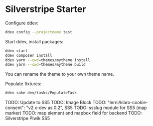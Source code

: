 # Silverstripe Starter

Configure ddev:
```bash
ddev config --projectname test
```

Start ddev, install packages:
```bash
ddev start
ddev composer install
ddev yarn --cwd=themes/mytheme install 
ddev yarn --cwd=themes/mytheme build 
```

You can rename the theme to your own theme name. 

Populate fixtures:
```bash
ddev sake dev/tasks/PopulateTask
```


TODO: Update to SS5
TODO: Image Block
TODO:  "lerni/klaro-cookie-consent": "v2.x-dev as 0.2", SS5
TODO: ssslug module for SS5 (map marker)
TODO: map element and mapbox field for backend
TODO: Silverstripe Piwik SS5